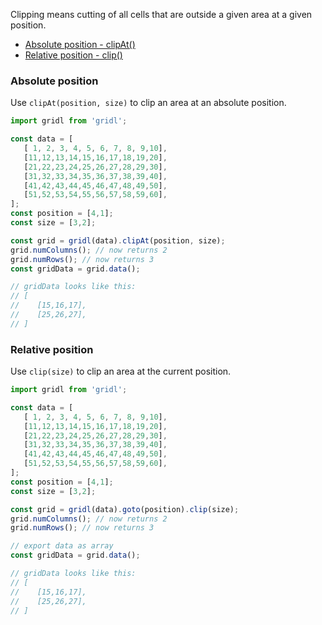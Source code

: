 Clipping means cutting of all cells that are outside a given area at a given position.

* [Absolute position - clipAt()](#abs)
* [Relative position - clip()](#rel)

### <a name="abs"></a>Absolute position

Use `clipAt(position, size)` to clip an area at an absolute position. 

```javascript
import gridl from 'gridl';

const data = [
   [ 1, 2, 3, 4, 5, 6, 7, 8, 9,10],
   [11,12,13,14,15,16,17,18,19,20],
   [21,22,23,24,25,26,27,28,29,30],
   [31,32,33,34,35,36,37,38,39,40],
   [41,42,43,44,45,46,47,48,49,50],
   [51,52,53,54,55,56,57,58,59,60],
];
const position = [4,1];
const size = [3,2];

const grid = gridl(data).clipAt(position, size);
grid.numColumns(); // now returns 2
grid.numRows(); // now returns 3
const gridData = grid.data();

// gridData looks like this:
// [
//    [15,16,17],
//    [25,26,27],
// ]
``` 

### <a name="rel"></a>Relative position

Use `clip(size)` to clip an area at the current position.

```javascript
import gridl from 'gridl';

const data = [
   [ 1, 2, 3, 4, 5, 6, 7, 8, 9,10],
   [11,12,13,14,15,16,17,18,19,20],
   [21,22,23,24,25,26,27,28,29,30],
   [31,32,33,34,35,36,37,38,39,40],
   [41,42,43,44,45,46,47,48,49,50],
   [51,52,53,54,55,56,57,58,59,60],
];
const position = [4,1];
const size = [3,2];

const grid = gridl(data).goto(position).clip(size);
grid.numColumns(); // now returns 2
grid.numRows(); // now returns 3

// export data as array
const gridData = grid.data();

// gridData looks like this:
// [
//    [15,16,17],
//    [25,26,27],
// ]
``` 